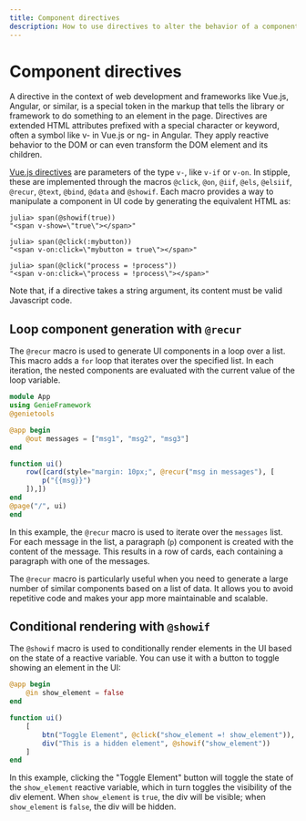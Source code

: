 ```yaml
---
title: Component directives
description: How to use directives to alter the behavior of a component.
---
```


# Component directives

A directive in the context of web development and frameworks like Vue.js, Angular, or similar, is a special token in the markup that tells the library or framework to do something to an element in the page. Directives are extended HTML attributes prefixed with a special character or keyword, often a symbol like v- in Vue.js or ng- in Angular. They apply reactive behavior to the DOM or can even transform the DOM element and its children.

[Vue.js directives](https://vuejs.org/api/built-in-directives.html) are parameters of the type `v-`, like `v-if` or `v-on`. In stipple, these are implemented through the macros `@click`, `@on`,  `@iif`, `@els`, `@elsiif`, `@recur`, `@text`, `@bind`, `@data` and `@showif`. Each macro provides a way to manipulate a component in UI code by generating the equivalent HTML as:

```julia-repl
julia> span(@showif(true))
"<span v-show=\"true\"></span>"

julia> span(@click(:mybutton))
"<span v-on:click=\"mybutton = true\"></span>"

julia> span(@click("process = !process"))
"<span v-on:click=\"process = !process\"></span>"
```

Note that, if a directive takes a string argument, its content must be valid Javascript code.

## Loop component generation with `@recur`

The `@recur` macro is used to generate UI components in a loop over a list. This macro adds a `for` loop that iterates over the specified list. In each iteration, the nested components are evaluated with the current value of the loop variable. 


```julia
module App
using GenieFramework
@genietools

@app begin
    @out messages = ["msg1", "msg2", "msg3"]
end

function ui()
    row([card(style="margin: 10px;", @recur("msg in messages"), [
        p("{{msg}}")
    ]),])
end
@page("/", ui)
end
```

In this example, the `@recur` macro is used to iterate over the `messages` list. For each message in the list, a paragraph (`p`) component is created with the content of the message. This results in a row of cards, each containing a paragraph with one of the messages. 

The `@recur` macro is particularly useful when you need to generate a large number of similar components based on a list of data. It allows you to avoid repetitive code and makes your app more maintainable and scalable.

## Conditional rendering with `@showif`

The `@showif` macro is used to conditionally render elements in the UI based on the state of a reactive variable. You can use it with a button to toggle showing an element in the UI:

```julia
@app begin
    @in show_element = false
end

function ui()
    [ 
        btn("Toggle Element", @click("show_element =! show_element")),
        div("This is a hidden element", @showif("show_element"))
    ]
end
```

In this example, clicking the "Toggle Element" button will toggle the state of the `show_element` reactive variable, which in turn toggles the visibility of the div element. When `show_element` is `true`, the div will be visible; when `show_element` is `false`, the div will be hidden.
